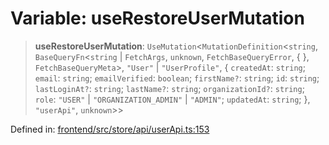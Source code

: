 # Variable: useRestoreUserMutation

> **useRestoreUserMutation**: `UseMutation`\<`MutationDefinition`\<`string`, `BaseQueryFn`\<`string` \| `FetchArgs`, `unknown`, `FetchBaseQueryError`, \{ \}, `FetchBaseQueryMeta`\>, `"User"` \| `"UserProfile"`, \{ `createdAt`: `string`; `email`: `string`; `emailVerified`: `boolean`; `firstName?`: `string`; `id`: `string`; `lastLoginAt?`: `string`; `lastName?`: `string`; `organizationId?`: `string`; `role`: `"USER"` \| `"ORGANIZATION_ADMIN"` \| `"ADMIN"`; `updatedAt`: `string`; \}, `"userApi"`, `unknown`\>\>

Defined in: [frontend/src/store/api/userApi.ts:153](https://github.com/lsendel/sass/blob/ca8b2b87627589617e0de57047e1f50d53e78078/frontend/src/store/api/userApi.ts#L153)
